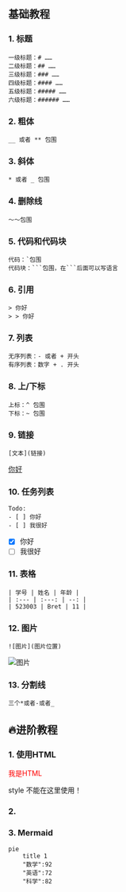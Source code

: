 ## 基础教程
### 1. 标题
```
一级标题：# ……
二级标题：## ……
三级标题：### ……
四级标题：#### ……
五级标题：##### ……
六级标题：###### ……
```

### 2. 粗体
```
__ 或者 ** 包围
```

### 3. 斜体
```
* 或者 _ 包围
```

### 4. 删除线
```
～～包围
```

### 5. 代码和代码块
```
代码：`包围
代码块：```包围，在```后面可以写语言
```

### 6. 引用
```
> 你好
> > 你好
```

### 7. 列表
```
无序列表：- 或者 + 开头
有序列表：数字 + . 开头
```

### 8. 上/下标
```
上标：^ 包围
下标：~ 包围
```
### 9. 链接
```
[文本](链接)
```
[你好](#)

### 10. 任务列表
```
Todo:
- [ ] 你好
- [ ] 我很好
```

- [x] 你好
- [ ] 我很好

### 11. 表格
```
| 学号 | 姓名 | 年龄 |
| :--- | :---: | --: |
| 523003 | Bret | 11 |
```

### 12. 图片
```
![图片](图片位置)
```

![图片](https://drive.google.com/file/d/10Ci34EmopFQH4zbV02YoQrlLrcYSQ0R3/view?usp=sharing)

### 13. 分割线
```
三个*或者-或者_
```



## 🔥进阶教程
### 1. 使用HTML
<p style="color:red;">我是HTML</p>
style 不能在这里使用！

### 2.

### 3. Mermaid

```mermaid
pie
	title 1
	"数学":92
	"英语":72
	"科学":82
	

```
<!--stackedit_data:
eyJoaXN0b3J5IjpbLTE2NjE1NzIzMjAsMTg0ODU2NzEzOSwtNz
A2OTY4OTI5LC03ODEzNjc3OTksLTE0MzQwNzIxMjksLTIwMzcx
MjU2NzldfQ==
-->